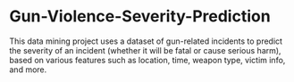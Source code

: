 # Gun-Violence-Severity-Prediction
This data mining project uses a dataset of gun-related incidents to predict the severity of an incident (whether it will be fatal or cause serious harm), based on various features such as location, time, weapon type, victim info, and more.
